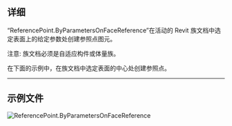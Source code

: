 ## 详细
“ReferencePoint.ByParametersOnFaceReference”在活动的 Revit 族文档中选定表面上的给定参数处创建参照点图元。

注意: 族文档必须是自适应构件或体量族。

在下面的示例中，在族文档中选定表面的中心处创建参照点。

___
## 示例文件

![ReferencePoint.ByParametersOnFaceReference](./Revit.Elements.ReferencePoint.ByParametersOnFaceReference_img.jpg)
